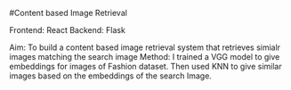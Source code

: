 #Content based Image Retrieval

Frontend: React
Backend: Flask

Aim: To build a content based image retrieval system that retrieves simialr images matching the search image
Method: I trained a VGG model to give embeddings for images of Fashion dataset. Then used KNN to give similar images based on the embeddings of the search Image.



